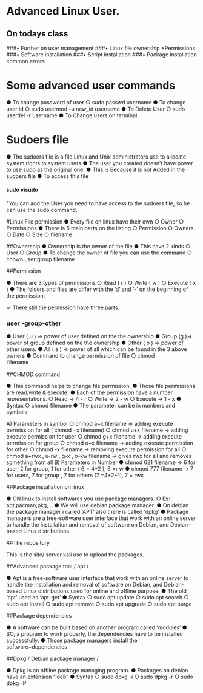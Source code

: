 # Advanced Linux User.
## On todays class
###• Further on user management
###• Linux file ownership +Permissions
###• Software installation 
###• Script installation
###• Package installation common errors

 # Some advanced user commands
● To change password of user
○ sudo passwd username
● To change user id
○ sudo usermod -u new_id 
username
● To Delete User
○ sudo userdel -r username
● To Change users on terminal

# Sudoers file
● The sudoers file is a file Linux and Unix administrators use to 
allocate system rights to system users
● The user you created doesn’t have power to use sudo as the 
original one. 
● This is Because it is not Added in the sudoers file 
● To access this file
#### sudo visudo
°You can add the User 
you need to have access 
 to the sudoers file, so he 
can use the sudo 
command.


  #Linux File permission
● Every file on linux 
have their own
○ Owner 
○ Permissions
● There is 5 main parts 
on the listing
○ Permission
○ Owners
○ Date
○ Size
○ filename

##Ownership
● Ownership is the owner of 
the file
● This have 2 kinds
○ User
○ Group
● To change the owner of file 
you can use the command 
○ chown user:group 
filename

##Permission

● There are 3 types of permissions
○ Read ( r )
○ Write ( w )
○ Execute ( x )
● The folders and files are differ with 
the ‘d’ and ‘-’
 on the beginning of 
the permission.

✓ There still the permission have three parts.
### user -group-other
● User ( u ) => power of user defined on the the 
ownership
● Group (g )=> power of group defined on the 
the ownership
● Other ( o ) => power of other users.
● All ( a ) => power of all which can be found in 
the 3 above owners 
● Command to change permission of file
○ chmod <option>filename

##CHMOD command

● This command helps to change file permission.
● Those file permissions are read,write & execute.
● Each of the permission have a number representations.
○ Read -> 4 - r
○ Write -> 2 - w
○ Execute -> 1 - x
● Syntax
○ chmod <parameter> filename
● The parameter can be in numbers and symbols

A) Parameters in symbol
○ chmod a+x filename -> adding execute permission for all ( chmod +x filename)
○ chmod u+x filename -> adding execute permission for user
○ chmod g+x filename -> adding execute permission for group
○ chmod o+x filename -> adding execute permission for other
○ chmod -x filename -> removing execute permission for all
○ chmod a+rwx , u-rw , g-x , o-xw filename -> gives rwx for all and removes something from all
B) Parameters in Number
● chmod 621 filename -> 6 for user, 2 for group, 1 for other ( 6 = 4+2 ), 6 =r w
● chmod 777 filename -> 7 for users, 7 for group , 7 for others (7 =4+2+1), 7 = rwx

##Package installation on linux

● ON linux to install softwares you use 
package managers.
○ Ex: apt,pacman,pkg,...
● We will use debian package manager.
● On debian the package manager i called 
‘APT’ also there is called ‘dpkg’
● Package managers are a free-software 
user interface that work with an online 
server to handle the installation and 
removal of software on Debian, and 
Debian-based Linux distributions.

##The repository

This is the site/ server kali use to 
upload the packages.

##Advanced package tool / apt /

● Apt is a free-software user interface that work with an 
online server to handle
 the installation and removal of 
software on Debian, and Debian-based Linux 
distributions.used for online and offline purpose.
● The old ‘apt’ used as ‘apt-get’
● Syntax
○ sudo apt update 
○ sudo apt search <softwarename>
○ sudo apt install <softwarename>
○ sudo apt remove <softwarename>
○ sudo apt upgrade 
○ sudo apt purge <softwarename> 

##Package dependencies 

● A software can be built based on another program 
called ‘modules’
● SO, a program to work properly, the dependencies have 
to be installed successfully. 
● Those package managers install the 
software+dependencies

##Dpkg / Debian package manager /

● Dpkg is an offline package managing 
program.
● Packages on debian have an extension 
“.deb”
● Syntax
○ sudo dpkg -i <packagename>
○ sudo dpkg -r <packagename>
○ sudo dpkg -P <packagename>


